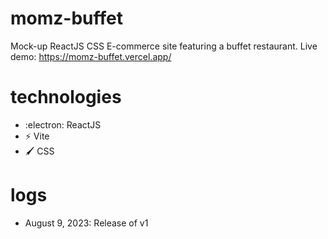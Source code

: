 # momz-buffet

Mock-up ReactJS CSS E-commerce site featuring a buffet restaurant.
Live demo: <a href="https://momz-buffet.vercel.app/"> https://momz-buffet.vercel.app/ </a>

# technologies
- :electron: ReactJS
- ⚡ Vite
- 🖌️ CSS

# logs
- August 9, 2023: Release of v1

